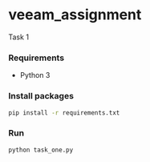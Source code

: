 # veeam_assignment
Task 1

### Requirements
 + Python 3

### Install packages
```sh
pip install -r requirements.txt
```

### Run
```shell
python task_one.py
```